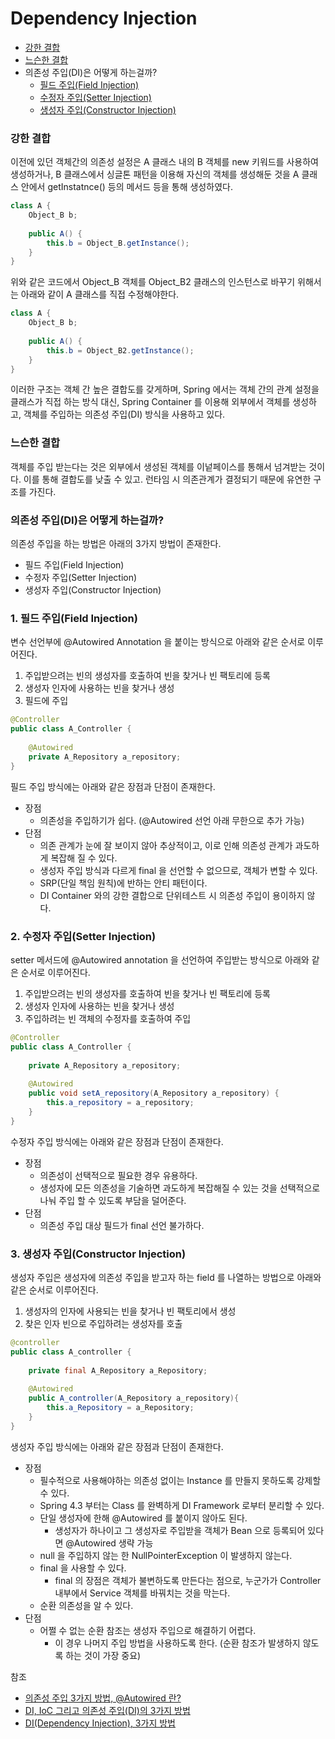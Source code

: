 # Dependency Injection
* [강한 결합](#강한-결합)
* [느슨한 결합](#느슨한-결합)
* 의존성 주입(DI)은 어떻게 하는걸까?
   * [필드 주입(Field Injection)](#1-필드-주입--field-injection-)
   * [수정자 주입(Setter Injection)](#2-수정자-주입--setter-injection-)
   * [생성자 주입(Constructor Injection)](#3-생성자-주입--constructor-injection-)

### 강한 결합

이전에 있던 객체간의 의존성 설정은 A 클래스 내의 B 객체를 new 키워드를 사용하여 생성하거나, B 클래스에서 싱글톤 패턴을 이용해 자신의 객체를 생성해둔 것을 A 클래스 안에서 getInstatnce() 등의 메서드 등을 통해 생성하였다.
```java
class A {
    Object_B b;
    
    public A() {
        this.b = Object_B.getInstance();
    }
}
```
위와 같은 코드에서 Object_B 객체를 Object_B2 클래스의 인스턴스로 바꾸기 위해서는 아래와 같이 A 클래스를 직접 수정해야한다.
```java
class A {
    Object_B b;
    
    public A() {
        this.b = Object_B2.getInstance();
    }
}
```
이러한 구조는 객체 간 높은 결합도를 갖게하며, Spring 에서는 객체 간의 관계 설정을 클래스가 직접 하는 방식 대신, Spring Container 를 이용해 외부에서 객체를 생성하고, 객체를 주입하는 의존성 주입(DI) 방식을 사용하고 있다.

### 느슨한 결합

객체를 주입 받는다는 것은 외부에서 생성된 객체를 이넡페이스를 통해서 넘겨받는 것이다. 이를 통해 결합도를 낮출 수 있고. 런타임 시 의존관계가 결정되기 때문에 유연한 구조를 가진다.

### 의존성 주입(DI)은 어떻게 하는걸까?
의존성 주입을 하는 방법은 아래의 3가지 방법이 존재한다.
* 필드 주입(Field Injection)
* 수정자 주입(Setter Injection)
* 생성자 주입(Constructor Injection)

### 1. 필드 주입(Field Injection)
변수 선언부에 @Autowired Annotation 을 붙이는 방식으로 아래와 같은 순서로 이루어진다.
1. 주입받으려는 빈의 생성자를 호출하여 빈을 찾거나 빈 팩토리에 등록
2. 생성자 인자에 사용하는 빈을 찾거나 생성
3. 필드에 주입
```java
@Controller
public class A_Controller {
   
    @Autowired
    private A_Repository a_repository;
}
```
필드 주입 방식에는 아래와 같은 장점과 단점이 존재한다.
* 장점
   * 의존성을 주입하기가 쉽다. (@Autowired 선언 아래 무한으로 추가 가능)
* 단점
   * 의존 관계가 눈에 잘 보이지 않아 추상적이고, 이로 인해 의존성 관계가 과도하게 복잡해 질 수 있다.
   * 생성자 주입 방식과 다르게 final 을 선언할 수 없으므로, 객체가 변할 수 있다.
   * SRP(단일 책임 원칙)에 반하는 안티 패턴이다.
   * DI Container 와의 강한 결합으로 단위테스트 시 의존성 주입이 용이하지 않다.

### 2. 수정자 주입(Setter Injection)
setter 메서드에 @Autowired annotation 을 선언하여 주입받는 방식으로 아래와 같은 순서로 이루어진다.
1. 주입받으려는 빈의 생성자를 호출하여 빈을 찾거나 빈 팩토리에 등록
2. 생성자 인자에 사용하는 빈을 찾거나 생성
3. 주입하려는 빈 객체의 수정자를 호출하여 주입
```java
@Controller
public class A_Controller {
    
    private A_Repository a_repository;
    
    @Autowired
    public void setA_repository(A_Repository a_repository) {
        this.a_repository = a_repository;
    }
}
```
수정자 주입 방식에는 아래와 같은 장점과 단점이 존재한다.
* 장점
   * 의존성이 선택적으로 필요한 경우 유용하다.
   * 생성자에 모든 의존성을 기술하면 과도하게 복잡해질 수 있는 것을 선택적으로 나눠 주입 할 수 있도록 부담을 덜어준다.
* 단점
   * 의존성 주입 대상 필드가 final 선언 불가하다.

### 3. 생성자 주입(Constructor Injection)
생성자 주입은 생성자에 의존성 주입을 받고자 하는 field 를 나열하는 방법으로 아래와 같은 순서로 이루어진다.
1. 생성자의 인자에 사용되는 빈을 찾거나 빈 팩토리에서 생성
2. 찾은 인자 빈으로 주입하려는 생성자를 호출
```java
@controller
public class A_controller {
    
    private final A_Repository a_Repository;
    
    @Autowired
    public A_controller(A_Repository a_repository){
        this.a_Repository = a_Repository;
    }
}
```
생성자 주입 방식에는 아래와 같은 장점과 단점이 존재한다.
* 장점
   * 필수적으로 사용해야하는 의존성 없이는 Instance 를 만들지 못하도록 강제할 수 있다.
   * Spring 4.3 부터는 Class 를 완벽하게 DI Framework 로부터 분리할 수 있다.
   * 단일 생성자에 한해 @Autowired 를 붙이지 않아도 된다.
      * 생성자가 하나이고 그 생성자로 주입받을 객체가 Bean 으로 등록되어 있다면 @Autowired 생략 가능
   * null 을 주입하지 않는 한 NullPointerException 이 발생하지 않는다.
   * final 을 사용할 수 있다.
      * final 의 장점은 객체가 불변하도록 만든다는 점으로, 누군가가 Controller 내부에서 Service 객체를 바꿔치는 것을 막는다.
   * 순환 의존성을 알 수 있다.
* 단점
   * 어쩔 수 없는 순환 참조는 생성자 주입으로 해결하기 어렵다.
      * 이 경우 나머지 주입 방법을 사용하도록 한다. (순환 참조가 발생하지 않도록 하는 것이 가장 중요)  




참조
* [의존성 주입 3가지 방법, @Autowired 란?](https://hyewon-study-log.tistory.com/169#:~:text=%EB%8C%80%ED%91%9C%EC%A0%81%EC%9C%BC%EB%A1%9C%20%EC%83%9D%EC%84%B1%EC%9E%90%20%EC%A3%BC%EC%9E%85%2C%20setter,%EC%9D%B4%EB%A0%87%EA%B2%8C%203%EA%B0%80%EC%A7%80%EA%B0%80%20%EC%9E%88%EC%8A%B5%EB%8B%88%EB%8B%A4.)
* [DI, IoC 그리고 의존성 주입(DI)의 3가지 방법](https://nect2r.tistory.com/58)
* [DI(Dependency Injection), 3가지 방법](https://velog.io/@gillog/Spring-DIDependency-Injection-%EC%84%B8-%EA%B0%80%EC%A7%80-%EB%B0%A9%EB%B2%95)
